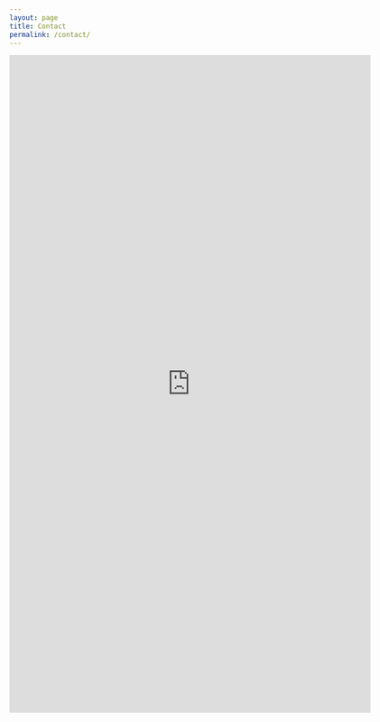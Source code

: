 ```yaml
---
layout: page
title: Contact
permalink: /contact/
---
```


<iframe src="https://docs.google.com/forms/d/e/1FAIpQLSc6aZf_E6O70H9Oeuv9c_fVaJgF0jS7EwyLq5BDd78vwAr09w/viewform?embedded=true" width="640" height="1166" frameborder="0" marginheight="0" marginwidth="0">Chargement en cours...</iframe>
